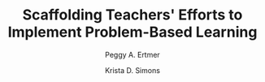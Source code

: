 ---
layout: leaf-node
title: "Scaffolding Teachers' Efforts to Implement Problem-Based Learning"
title-url: "http://ai2-s2-pdfs.s3.amazonaws.com/765d/c0a57dc7376d4eb9b9db726ccaf76d5a4a5a.pdf"
author: [ "Peggy A. Ertmer", "Krista D. Simons" ]
groups: [ "pedagogical-styles" ]
categories: [ "problem-based-learning" ]
topics: [ "scholarly-readings" ]
summary: >
  Despite prevalent recommendations for the adoption of problem-based learning (PBL) approaches, the transition to PBL teaching is not easy. Given the general lack of experience most teachers have with open-ended teaching strategies, novice PBL instructors are likely to encounter difficulties in all aspects of instruction: planning, implementing, and assessing. More specifically, researchers have reported that instructors experience frustration with the amount of time it takes to implement problem-based experiences, report difficulty transitioning students into more active roles, and note struggles with effectively assessing student learning.
cite: >
  Ertmer, P. A., & Simons, K. D. (2005). Scaffolding teachers’ efforts to implement problem-based learning. International Journal of Learning, 12(4), 319-328.
pub-date: 2005-01-01
added_date: 2017-04-28
resource-type: pdf-document
---